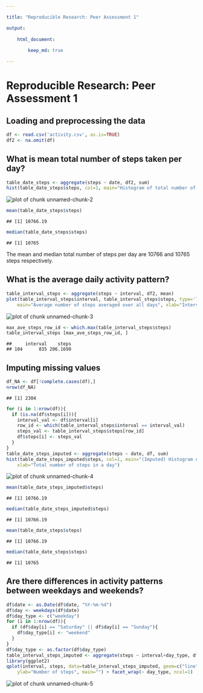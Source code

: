 ```yaml
---

title: "Reproducible Research: Peer Assessment 1"

output: 
  
	html_document:
    
		keep_md: true

---
```



# Reproducible Research: Peer Assessment 1

## Loading and preprocessing the data

```r
df <- read.csv('activity.csv', as.is=TRUE) 
df2 <- na.omit(df) 
```

## What is mean total number of steps taken per day?

```r
table_date_steps <- aggregate(steps ~ date, df2, sum)
hist(table_date_steps$steps, col=1, main="Histogram of total number of steps per day", xlab="Total number of steps in a day")
```

![plot of chunk unnamed-chunk-2](figure/unnamed-chunk-2-1.png) 

```r
mean(table_date_steps$steps)
```

```
## [1] 10766.19
```

```r
median(table_date_steps$steps)
```

```
## [1] 10765
```
The mean and median total number of steps per day are 10766 and 10765 steps respectively.

## What is the average daily activity pattern?

```r
table_interval_steps <- aggregate(steps ~ interval, df2, mean)
plot(table_interval_steps$interval, table_interval_steps$steps, type='l', col=1, 
	main="Average number of steps averaged over all days", xlab="Interval", ylab="Average number of steps")
```

![plot of chunk unnamed-chunk-3](figure/unnamed-chunk-3-1.png) 

```r
max_ave_steps_row_id <- which.max(table_interval_steps$steps)
table_interval_steps [max_ave_steps_row_id, ]
```

```
##     interval    steps
## 104      835 206.1698
```

## Imputing missing values

```r
df_NA <- df[!complete.cases(df),]
nrow(df_NA)
```

```
## [1] 2304
```

```r
for (i in 1:nrow(df)){
  if (is.na(df$steps[i])){
    interval_val <- df$interval[i]
    row_id <- which(table_interval_steps$interval == interval_val)
    steps_val <- table_interval_steps$steps[row_id]
    df$steps[i] <- steps_val
  }
}
table_date_steps_imputed <- aggregate(steps ~ date, df, sum)
hist(table_date_steps_imputed$steps, col=1, main="(Imputed) Histogram of total number of steps per day", 
	xlab="Total number of steps in a day")
```

![plot of chunk unnamed-chunk-4](figure/unnamed-chunk-4-1.png) 

```r
mean(table_date_steps_imputed$steps)
```

```
## [1] 10766.19
```

```r
median(table_date_steps_imputed$steps)
```

```
## [1] 10766.19
```

```r
mean(table_date_steps$steps)
```

```
## [1] 10766.19
```

```r
median(table_date_steps$steps)
```

```
## [1] 10765
```

## Are there differences in activity patterns between weekdays and weekends?


```r
df$date <- as.Date(df$date, "%Y-%m-%d")
df$day <- weekdays(df$date)
df$day_type <- c("weekday")
for (i in 1:nrow(df)){
  if (df$day[i] == "Saturday" || df$day[i] == "Sunday"){
    df$day_type[i] <- "weekend"
  }
}
df$day_type <- as.factor(df$day_type)
table_interval_steps_imputed <- aggregate(steps ~ interval+day_type, df, mean)
library(ggplot2)
qplot(interval, steps, data=table_interval_steps_imputed, geom=c("line"), xlab="Interval", 
	ylab="Number of steps", main="") + facet_wrap(~ day_type, ncol=1)
```

![plot of chunk unnamed-chunk-5](figure/unnamed-chunk-5-1.png) 
